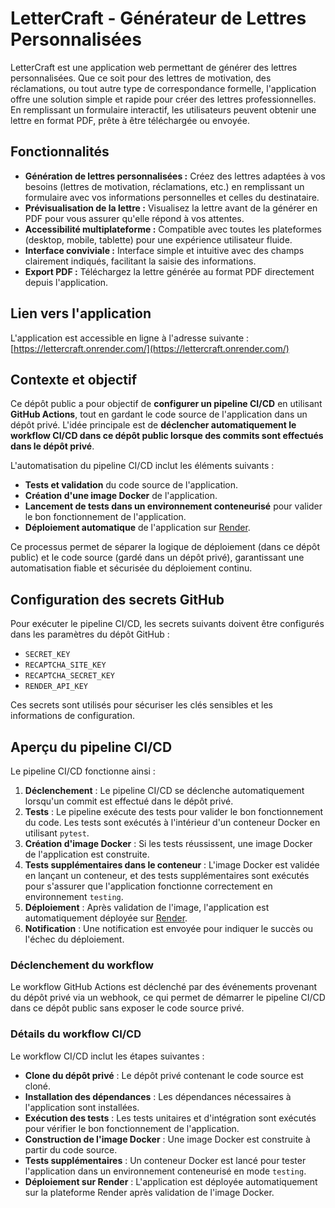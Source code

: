 # **LetterCraft - Générateur de Lettres Personnalisées**

LetterCraft est une application web permettant de générer des lettres personnalisées. Que ce soit pour des lettres de motivation, des réclamations, ou tout autre type de correspondance formelle, l'application offre une solution simple et rapide pour créer des lettres professionnelles. En remplissant un formulaire interactif, les utilisateurs peuvent obtenir une lettre en format PDF, prête à être téléchargée ou envoyée.

## **Fonctionnalités**

- **Génération de lettres personnalisées :** Créez des lettres adaptées à vos besoins (lettres de motivation, réclamations, etc.) en remplissant un formulaire avec vos informations personnelles et celles du destinataire.
- **Prévisualisation de la lettre :** Visualisez la lettre avant de la générer en PDF pour vous assurer qu'elle répond à vos attentes.
- **Accessibilité multiplateforme :** Compatible avec toutes les plateformes (desktop, mobile, tablette) pour une expérience utilisateur fluide.
- **Interface conviviale :** Interface simple et intuitive avec des champs clairement indiqués, facilitant la saisie des informations.
- **Export PDF :** Téléchargez la lettre générée au format PDF directement depuis l'application.

## **Lien vers l'application**

L'application est accessible en ligne à l'adresse suivante :  
[https://lettercraft.onrender.com/](https://lettercraft.onrender.com/)

## **Contexte et objectif**

Ce dépôt public a pour objectif de **configurer un pipeline CI/CD** en utilisant **GitHub Actions**, tout en gardant le code source de l'application dans un dépôt privé. L'idée principale est de **déclencher automatiquement le workflow CI/CD dans ce dépôt public lorsque des commits sont effectués dans le dépôt privé**.

L'automatisation du pipeline CI/CD inclut les éléments suivants :
- **Tests et validation** du code source de l'application.
- **Création d'une image Docker** de l'application.
- **Lancement de tests dans un environnement conteneurisé** pour valider le bon fonctionnement de l'application.
- **Déploiement automatique** de l'application sur [Render](https://render.com).

Ce processus permet de séparer la logique de déploiement (dans ce dépôt public) et le code source (gardé dans un dépôt privé), garantissant une automatisation fiable et sécurisée du déploiement continu.

## **Configuration des secrets GitHub**

Pour exécuter le pipeline CI/CD, les secrets suivants doivent être configurés dans les paramètres du dépôt GitHub :
- `SECRET_KEY`
- `RECAPTCHA_SITE_KEY`
- `RECAPTCHA_SECRET_KEY`
- `RENDER_API_KEY`

Ces secrets sont utilisés pour sécuriser les clés sensibles et les informations de configuration.

## **Aperçu du pipeline CI/CD**

Le pipeline CI/CD fonctionne ainsi :

1. **Déclenchement** : Le pipeline CI/CD se déclenche automatiquement lorsqu'un commit est effectué dans le dépôt privé.
2. **Tests** : Le pipeline exécute des tests pour valider le bon fonctionnement du code. Les tests sont exécutés à l'intérieur d'un conteneur Docker en utilisant `pytest`.
3. **Création d'image Docker** : Si les tests réussissent, une image Docker de l'application est construite.
4. **Tests supplémentaires dans le conteneur** : L'image Docker est validée en lançant un conteneur, et des tests supplémentaires sont exécutés pour s'assurer que l'application fonctionne correctement en environnement `testing`.
5. **Déploiement** : Après validation de l'image, l'application est automatiquement déployée sur [Render](https://render.com).
6. **Notification** : Une notification est envoyée pour indiquer le succès ou l'échec du déploiement.

### **Déclenchement du workflow**

Le workflow GitHub Actions est déclenché par des événements provenant du dépôt privé via un webhook, ce qui permet de démarrer le pipeline CI/CD dans ce dépôt public sans exposer le code source privé.

### **Détails du workflow CI/CD**

Le workflow CI/CD inclut les étapes suivantes :

- **Clone du dépôt privé** : Le dépôt privé contenant le code source est cloné.
- **Installation des dépendances** : Les dépendances nécessaires à l'application sont installées.
- **Exécution des tests** : Les tests unitaires et d'intégration sont exécutés pour vérifier le bon fonctionnement de l'application.
- **Construction de l'image Docker** : Une image Docker est construite à partir du code source.
- **Tests supplémentaires** : Un conteneur Docker est lancé pour tester l'application dans un environnement conteneurisé en mode `testing`.
- **Déploiement sur Render** : L'application est déployée automatiquement sur la plateforme Render après validation de l'image Docker.
